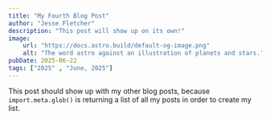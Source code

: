 ```yaml
---
title: "My Fourth Blog Post"
author: "Jesse Fletcher"
description: "This post will show up on its own!"
image:
    url: "https://docs.astro.build/default-og-image.png"
    alt: "The word astro against an illustration of planets and stars."
pubDate: 2025-06-22
tags: ["2025" , "June, 2025"]
---
```

This post should show up with my other blog posts, because `import.meta.glob()` is returning a list of all my posts in order to create my list.